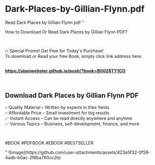 # Dark-Places-by-Gillian-Flynn.pdf
Read Dark Places by Gillian Flynn pdf
"<p>How to Download Or Read Dark Places by Gillian Flynn PDF?</p>
<p>&nbsp;</p>
<p>&#128293;  Special Promo! Get Free for Today's Purchase!<br />To download or Read your free Book, simply click link address here:&nbsp;<br />&nbsp;</p>
<p><a href=""https://alaniwebster.github.io/push/?book=B0028TY1CO""><strong>https://alaniwebster.github.io/push/?book=B0028TY1CO</strong></a></p>
<p>&nbsp;</p>
<h2>Download Dark Places by Gillian Flynn PDF</h2>
<p>&#x2705;Quality Material &ndash; Written by experts in their fields<br />&#x2705;Affordable Price &ndash; Small investment for big results<br />&#x2705; Instant Access &ndash; Can be read directly anywhere and anytime<br />&#x2705; Various Topics &ndash; Business, self-development, finance, and more</p>
<p>&nbsp;</p>
<p>#BOOK #PDFBOOK #EBOOK #BESTSELLER</p>
"
![image](https://github.com/user-attachments/assets/423a5f32-0f59-4adb-b0ac-2f8ba760cc2b)

